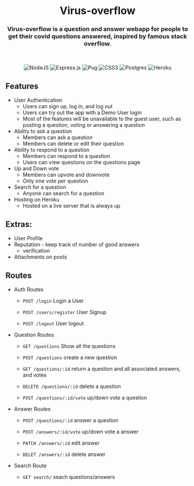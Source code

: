 <h1 align="center">Virus-overflow</h1>

<h3 align="center">
Virus-overflow is a question and answer webapp for people to get their covid questions answered, inspired by famous stack overflow.
</h3>

<br />
<p align="center">
<img alt="NodeJS" src="https://img.shields.io/badge/node.js%20-%2343853D.svg?&style=for-the-badge&logo=node.js&logoColor=white"/>
<img alt="Express.js" src="https://img.shields.io/badge/express.js%20-%23404d59.svg?&style=for-the-badge"/>
<img alt="Pug" src="https://img.shields.io/badge/-PugJs-brown?&style=for-the-badge"/>
<img alt="CSS3" src="https://img.shields.io/badge/css3%20-%231572B6.svg?&style=for-the-badge&logo=css3&logoColor=white"/>
<img alt="Postgres" src ="https://img.shields.io/badge/postgres-%23316192.svg?&style=for-the-badge&logo=postgresql&logoColor=white"/>
<img alt="Heroku" src="https://img.shields.io/badge/heroku%20-%23430098.svg?&style=for-the-badge&logo=heroku&logoColor=white"/>
</p>


## Features

* User Authentication
  * Users can sign up, log in, and log out
  * Users can try out the app with a Demo User login
  * Most of the features will be unavailable to the guest user, such as posting a question, voting or answering a question
* Ability to ask a question
  * Members can ask a question
  * Members can delete or edit their question
* Ability to respond to a question
  * Members can respond to a question
  * Users can view questions on the questions page
* Up and Down vote
  * Members can upvote and downvote
  * Only one vote per question
* Search for a question
  * Anyone can search for a question
* Hosting on Heroku
  * Hosted on a live server that is always up

## Extras:
* User Profile
* Reputation - keep track of number of good answers
  * verification 
* Attachments on posts


## Routes

* Auth Routes
  - `POST /login` Login a User

  - `POST /users/register` User Signup

  - `POST /logout` User logout

* Question Routes
  - `GET /questions` Show all the questions

  - `POST /questions` create a new question

  - `GET /questions/:id` return a question and all associated answers, and votes
  
  - `DELETE /questions/:id` delete a question

  - `POST /questions/:id/vote` up/down vote a question

* Answer Routes
  - `POST /questions/:id` answer a question

  - `POST /answers/:id/vote` up/down vote a answer

  - `PATCH /answers/:id` edit answer

  - `DELET /answers/:id`  delete answer

* Search Route
  - `GET search/` seach questions/answers
